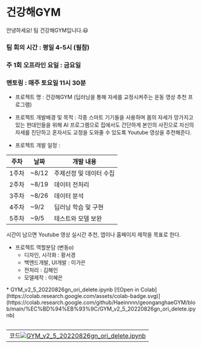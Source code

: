 # 건강해GYM

안녕하세요! 팀 건강해GYM입니다.:smiley:


### 팀 회의 시간 : 평일 4-5시 (필참)

### 주 1회 오프라인 요일 : 금요일

### 멘토링 : 매주 토요일 11시 30분


- 프로젝트 명 : 건강해GYM (딥러닝을 통해 자세를 교정시켜주는 운동 영상 추천 프로그램)

- 프로젝트 개발배경 및 목적 : 각종 스마트 기기들을 사용하며 몸의 자세가 망가지고 있는 현대인들을 위해
 AI 프로그램으로 집에서도 간단하게 본인의 사진으로 자신의 자세를 진단하고
 혼자서도 교정을 도와줄 수 있도록 Youtube 영상을 추천해준다.
 
- 프로젝트 개발 일정 : 

| 주차 | 날짜 | 개발 내용 |
| ------ | -- |----------- |
| 1주차 | ~8/12 | 주제선정 및 데이터 수집 |
| 2주차 | ~8/19 | 데이터 전처리 |
| 3주차 | ~8/26 | 데이터 분석 |
| 4주차 | ~9/2 | 딥러닝 학습 및 구현 |
| 5주차 | ~9/5 | 테스트와 모델 보완 |
시간이 남으면 Youtube 영상 실시간 추천,
앱이나 홈페이지 제작을 목표로 한다.

- 프로젝트 역할분담 (변동o)
  * 디자인, 시각화 : 황서경
  * 백엔드개발, UI개발 : 이가은
  * 전처리 : 김해인
  * 모델제작 : 이혜은

<p>
* GYM_v2_5_20220826gn_ori_delete.ipynb
[![Open in Colab](https://colab.research.google.com/assets/colab-badge.svg)](https://colab.research.google.com/github/Haeinnnn/geonganghaeGYM/blob/main/%EC%BD%94%EB%93%9C/GYM_v2_5_20220826gn_ori_delete.ipynb)

<p>

<table align="left">
  <td>
    코드<a target="_blank" href="https://colab.research.google.com/github/Haeinnnn/geonganghaeGYM/blob/main/%EC%BD%94%EB%93%9C/GYM_v2_5_20220826gn_ori_delete.ipynb"><img src="https://www.tensorflow.org/images/colab_logo_32px.png"/>GYM_v2_5_20220826gn_ori_delete.ipynb</a>
  </td>
</table>
